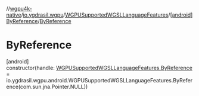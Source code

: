 //[wgpu4k-native](../../../../index.md)/[io.ygdrasil.wgpu](../../index.md)/[WGPUSupportedWGSLLanguageFeatures](../index.md)/[[android]ByReference](index.md)/[ByReference](-by-reference.md)

# ByReference

[android]\
constructor(handle: [WGPUSupportedWGSLLanguageFeatures.ByReference](../../../io.ygdrasil.wgpu.android/-w-g-p-u-supported-w-g-s-l-language-features/-by-reference/index.md) = io.ygdrasil.wgpu.android.WGPUSupportedWGSLLanguageFeatures.ByReference(com.sun.jna.Pointer.NULL))